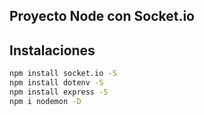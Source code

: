 ## Proyecto Node con Socket.io

## Instalaciones

```sh
npm install socket.io -S
npm install dotenv -S
npm install express -S
npm i nodemon -D
```
